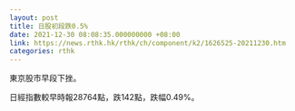 ```yaml
---
layout: post
title: 日股初段跌0.5%
date: 2021-12-30 08:08:35.000000000 +08:00
link: https://news.rthk.hk/rthk/ch/component/k2/1626525-20211230.htm
categories: rthk
---
```


東京股市早段下挫。

日經指數較早時報28764點，跌142點，跌幅0.49%。

